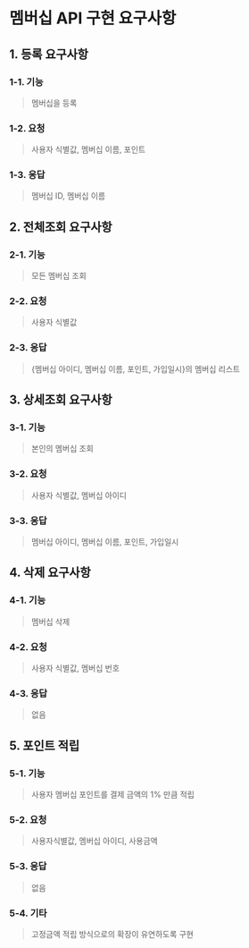 # 멤버십 API 구현 요구사항

## 1. 등록 요구사항

### 1-1. 기능
> 멤버십을 등록

### 1-2. 요청
> 사용자 식별값, 멤버십 이름, 포인트

### 1-3. 응답
> 멤버십 ID, 멤버십 이름

## 2. 전체조회 요구사항

### 2-1. 기능
> 모든 멤버십 조회

### 2-2. 요청
> 사용자 식별값

### 2-3. 응답
> {멤버십 아이디, 멤버십 이름, 포인트, 가입일시}의 멤버십 리스트

## 3. 상세조회 요구사항

### 3-1. 기능
> 본인의 멤버십 조회

### 3-2. 요청
> 사용자 식별값, 멤버십 아이디

### 3-3. 응답
> 멤버십 아이디, 멤버십 이름, 포인트, 가입일시

## 4. 삭제 요구사항

### 4-1. 기능
> 멤버십 삭제

### 4-2. 요청
> 사용자 식별값, 멤버십 번호

### 4-3. 응답
> 없음

## 5. 포인트 적립

### 5-1. 기능
> 사용자 멤버십 포인트를 결제 금액의 1% 만큼 적립

### 5-2. 요청
> 사용자식별값, 멤버십 아이디, 사용금액

### 5-3. 응답
> 없음

### 5-4. 기타
> 고정금액 적립 방식으로의 확장이 유연하도록 구현